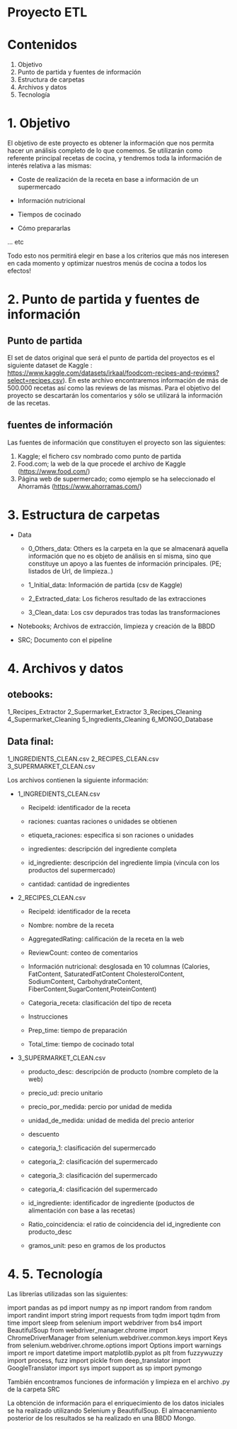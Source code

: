 
# Proyecto ETL

# Contenidos 

1. Objetivo
2. Punto de partida y fuentes de información
3. Estructura de carpetas
4. Archivos y datos
5. Tecnología


# 1. Objetivo

El objetivo de este proyecto es obtener la información que nos permita hacer un análisis completo de lo que comemos. Se utilizarán como referente principal recetas de cocina, y tendremos toda la información de interés relativa a las mismas:

- Coste de realización de la receta en base a información de un supermercado

- Información nutricional

- Tiempos de cocinado

- Cómo prepararlas

... etc


Todo esto nos permitirá elegir en base a los criterios que más nos interesen en cada momento y optimizar nuestros menús de cocina a todos los efectos!




# 2. Punto de partida y fuentes de información

## Punto de partida

El set de datos original que será el punto de partida del proyectos es el siguiente dataset de Kaggle : https://www.kaggle.com/datasets/irkaal/foodcom-recipes-and-reviews?select=recipes.csv). En este archivo encontraremos información de más de 500.000 recetas así como las reviews de las mismas. Para el objetivo del proyecto se descartarán los comentarios y sólo se utilizará la información de las recetas.


## fuentes de información

Las fuentes de información que constituyen el proyecto son las siguientes:
1. Kaggle; el fichero csv nombrado como punto de partida
2. Food.com; la web de la que procede el archivo de Kaggle (https://www.food.com/)
3. Página web de supermercado; como ejemplo se ha seleccionado el Ahorramás (https://www.ahorramas.com/)




# 3. Estructura de carpetas 

- Data

    - 0_Others_data: Others es la carpeta en la que se almacenará aquella información que no es objeto de análisis en sí misma, sino que constituye un apoyo a las fuentes de información principales. (PE; listados de Url, de limpieza..)

    - 1_Initial_data: Información de partida (csv de Kaggle)

    - 2_Extracted_data: Los ficheros resultado de las extracciones

    - 3_Clean_data: Los csv depurados tras todas las transformaciones

- Notebooks; Archivos de extracción, limpieza y creación de la BBDD

- SRC; Documento con el pipeline



# 4. Archivos y datos

## otebooks:

1_Recipes_Extractor
2_Supermarket_Extractor
3_Recipes_Cleaning
4_Supermarket_Cleaning
5_Ingredients_Cleaning
6_MONGO_Database

## Data final:

1_INGREDIENTS_CLEAN.csv
2_RECIPES_CLEAN.csv
3_SUPERMARKET_CLEAN.csv

Los archivos contienen la siguiente información:

- 1_INGREDIENTS_CLEAN.csv

    - RecipeId: identificador de la receta

    - raciones: cuantas raciones o unidades se obtienen

    - etiqueta_raciones: especifica si son raciones o unidades

    - ingredientes: descripción del ingrediente completa

    - id_ingrediente: descripción del ingrediente limpia (vincula con los productos del supermercado)

    - cantidad: cantidad de ingredientes


- 2_RECIPES_CLEAN.csv

    - RecipeId: identificador de la receta

    - Nombre: nombre de la receta

    - AggregatedRating: calificación de la receta en la web

    - ReviewCount: conteo de comentarios

    - Información nutricional: desglosada en 10 columnas (Calories, FatContent, SaturatedFatContent CholesterolContent, SodiumContent, CarbohydrateContent, FiberContent,SugarContent,ProteinContent)

    - Categoria_receta: clasificación del tipo de receta

    - Instrucciones

    - Prep_time: tiempo de preparación

    - Total_time: tiempo de cocinado total



- 3_SUPERMARKET_CLEAN.csv

    - producto_desc: descripción de producto (nombre completo de la web)

    - precio_ud: precio unitario

    - precio_por_medida: percio por unidad de medida

    - unidad_de_medida: unidad de medida del precio anterior

    - descuento

    - categoria_1: clasificación del supermercado

    - categoria_2: clasificación del supermercado

    - categoria_3: clasificación del supermercado

    - categoria_4: clasificación del supermercado

    - id_ingrediente: identificador de ingrediente (poductos de alimentación con base a las recetas)

    - Ratio_coincidencia: el ratio de coincidencia del id_ingrediente con producto_desc

    - gramos_unit: peso en gramos de los productos




# 4. 5. Tecnología

Las librerías utilizadas son las siguientes:

import pandas as pd
import numpy as np
import random
from random import randint
import string
import requests
from tqdm import tqdm
from time import sleep
from selenium import webdriver
from bs4 import BeautifulSoup
from webdriver_manager.chrome import ChromeDriverManager
from selenium.webdriver.common.keys import Keys
from selenium.webdriver.chrome.options import Options
import warnings
import re
import datetime
import matplotlib.pyplot as plt
from fuzzywuzzy import process, fuzz
import pickle
from deep_translator import GoogleTranslator
import sys 
import support as sp 
import pymongo

También encontramos funciones de información y limpieza en el archivo .py de la carpeta SRC

La obtención de información para el enriquecimiento de los datos iniciales se ha realizado utilizando Selenium y BeautifulSoup.
El almacenamiento posterior de los resultados se ha realizado en una BBDD Mongo.











